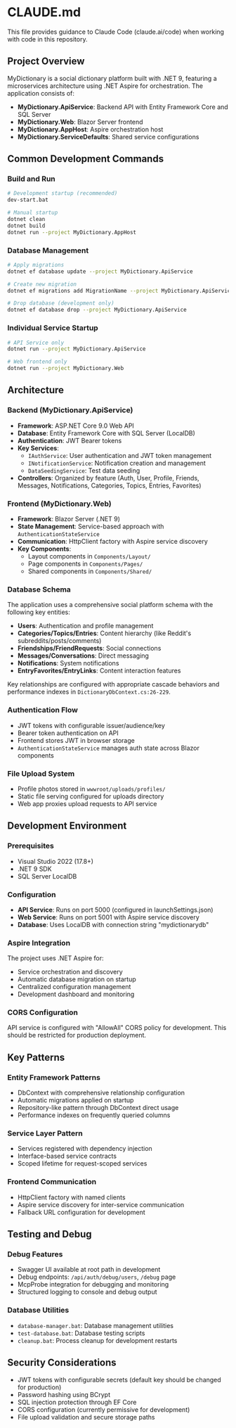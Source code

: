# CLAUDE.md

This file provides guidance to Claude Code (claude.ai/code) when working with code in this repository.

## Project Overview

MyDictionary is a social dictionary platform built with .NET 9, featuring a microservices architecture using .NET Aspire for orchestration. The application consists of:
- **MyDictionary.ApiService**: Backend API with Entity Framework Core and SQL Server
- **MyDictionary.Web**: Blazor Server frontend
- **MyDictionary.AppHost**: Aspire orchestration host
- **MyDictionary.ServiceDefaults**: Shared service configurations

## Common Development Commands

### Build and Run
```bash
# Development startup (recommended)
dev-start.bat

# Manual startup
dotnet clean
dotnet build
dotnet run --project MyDictionary.AppHost
```

### Database Management
```bash
# Apply migrations
dotnet ef database update --project MyDictionary.ApiService

# Create new migration
dotnet ef migrations add MigrationName --project MyDictionary.ApiService

# Drop database (development only)
dotnet ef database drop --project MyDictionary.ApiService
```

### Individual Service Startup
```bash
# API Service only
dotnet run --project MyDictionary.ApiService

# Web frontend only  
dotnet run --project MyDictionary.Web
```

## Architecture

### Backend (MyDictionary.ApiService)
- **Framework**: ASP.NET Core 9.0 Web API
- **Database**: Entity Framework Core with SQL Server (LocalDB)
- **Authentication**: JWT Bearer tokens
- **Key Services**:
  - `IAuthService`: User authentication and JWT token management
  - `INotificationService`: Notification creation and management
  - `DataSeedingService`: Test data seeding
- **Controllers**: Organized by feature (Auth, User, Profile, Friends, Messages, Notifications, Categories, Topics, Entries, Favorites)

### Frontend (MyDictionary.Web)
- **Framework**: Blazor Server (.NET 9)
- **State Management**: Service-based approach with `AuthenticationStateService`
- **Communication**: HttpClient factory with Aspire service discovery
- **Key Components**:
  - Layout components in `Components/Layout/`
  - Page components in `Components/Pages/`
  - Shared components in `Components/Shared/`

### Database Schema
The application uses a comprehensive social platform schema with the following key entities:
- **Users**: Authentication and profile management
- **Categories/Topics/Entries**: Content hierarchy (like Reddit's subreddits/posts/comments)
- **Friendships/FriendRequests**: Social connections
- **Messages/Conversations**: Direct messaging
- **Notifications**: System notifications
- **EntryFavorites/EntryLinks**: Content interaction features

Key relationships are configured with appropriate cascade behaviors and performance indexes in `DictionaryDbContext.cs:26-229`.

### Authentication Flow
- JWT tokens with configurable issuer/audience/key
- Bearer token authentication on API
- Frontend stores JWT in browser storage
- `AuthenticationStateService` manages auth state across Blazor components

### File Upload System
- Profile photos stored in `wwwroot/uploads/profiles/`
- Static file serving configured for uploads directory
- Web app proxies upload requests to API service

## Development Environment

### Prerequisites
- Visual Studio 2022 (17.8+)
- .NET 9 SDK
- SQL Server LocalDB

### Configuration
- **API Service**: Runs on port 5000 (configured in launchSettings.json)
- **Web Service**: Runs on port 5001 with Aspire service discovery
- **Database**: Uses LocalDB with connection string "mydictionarydb"

### Aspire Integration
The project uses .NET Aspire for:
- Service orchestration and discovery
- Automatic database migration on startup
- Centralized configuration management
- Development dashboard and monitoring

### CORS Configuration
API service is configured with "AllowAll" CORS policy for development. This should be restricted for production deployment.

## Key Patterns

### Entity Framework Patterns
- DbContext with comprehensive relationship configuration
- Automatic migrations applied on startup
- Repository-like pattern through DbContext direct usage
- Performance indexes on frequently queried columns

### Service Layer Pattern
- Services registered with dependency injection
- Interface-based service contracts
- Scoped lifetime for request-scoped services

### Frontend Communication
- HttpClient factory with named clients
- Aspire service discovery for inter-service communication
- Fallback URL configuration for development

## Testing and Debug

### Debug Features
- Swagger UI available at root path in development
- Debug endpoints: `/api/auth/debug/users`, `/debug` page
- McpProbe integration for debugging and monitoring
- Structured logging to console and debug output

### Database Utilities
- `database-manager.bat`: Database management utilities
- `test-database.bat`: Database testing scripts
- `cleanup.bat`: Process cleanup for development restarts

## Security Considerations

- JWT tokens with configurable secrets (default key should be changed for production)
- Password hashing using BCrypt
- SQL injection protection through EF Core
- CORS configuration (currently permissive for development)
- File upload validation and secure storage paths